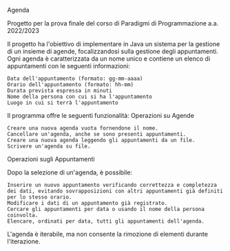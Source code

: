 Agenda

Progetto per la prova finale del corso di Paradigmi di Programmazione a.a. 2022/2023

Il progetto ha l'obiettivo di implementare in Java un sistema per la gestione di un insieme di agende, focalizzandosi sulla gestione degli appuntamenti. Ogni agenda è caratterizzata da un nome unico e contiene un elenco di appuntamenti con le seguenti informazioni:

    Data dell'appuntamento (formato: gg-mm-aaaa)
    Orario dell'appuntamento (formato: hh-mm)
    Durata prevista espressa in minuti
    Nome della persona con cui si ha l'appuntamento
    Luogo in cui si terrà l'appuntamento

Il programma offre le seguenti funzionalità:
Operazioni su Agende

    Creare una nuova agenda vuota fornendone il nome.
    Cancellare un'agenda, anche se sono presenti appuntamenti.
    Creare una nuova agenda leggendo gli appuntamenti da un file.
    Scrivere un'agenda su file.

Operazioni sugli Appuntamenti

Dopo la selezione di un'agenda, è possibile:

    Inserire un nuovo appuntamento verificando correttezza e completezza dei dati, evitando sovrapposizioni con altri appuntamenti già definiti per lo stesso orario.
    Modificare i dati di un appuntamento già registrato.
    Cercare gli appuntamenti per data o usando il nome della persona coinvolta.
    Elencare, ordinati per data, tutti gli appuntamenti dell'agenda.

L'agenda è iterabile, ma non consente la rimozione di elementi durante l'iterazione.

